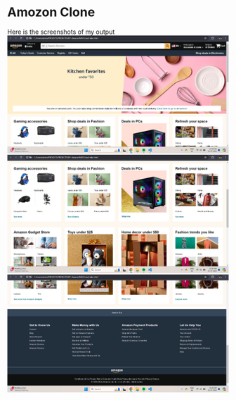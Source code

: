 # Amozon Clone
Here is the screenshots of my output
![alt text](S1-1.png)
![alt text](S2-1.png) 
![alt text](S3-1.png) 